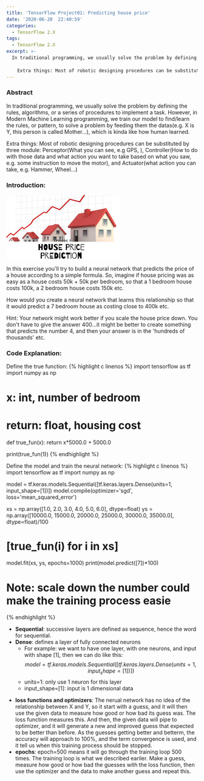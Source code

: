 ```yaml
---
title: 'TensorFlow Project01: Predicting house price'
date: '2020-06-20  22:40:59'
categories:
  - TensorFlow 2.X
tags:
  - TensorFlow 2.X
excerpt: >-
  In traditional programming, we usually solve the problem by defining the rules, algorithms, or a series of procedures to implement a task. However, in Modern Machine Learning programming, we train our model to find/learn the rules, or pattern, to solve a problem by feeding them the datas(e.g. X is Y,  this person is called Mother...), which is kinda like how human learned.

    Extra things: Most of robotic designing procedures can be substituted by three module: Perceptor(What you can see, e.g GPS, ), Controller(How to do with those data and what action you want to take based on what you saw, e.g. some instruction to move the motor), and Actuator(what action you can take, e.g. Hammer, Wheel...)
---
```

### Abstract
  In traditional programming, we usually solve the problem by defining the rules, algorithms, or a series of procedures to implement a task. However, in Modern Machine Learning programming, we train our model to find/learn the rules, or pattern, to solve a problem by feeding them the datas(e.g. X is Y,  this person is called Mother...), which is kinda like how human learned.

  Extra things: Most of robotic designing procedures can be substituted by three module: Perceptor(What you can see, e.g GPS, ), Controller(How to do with those data and what action you want to take based on what you saw, e.g. some instruction to move the motor), and Actuator(what action you can take, e.g. Hammer, Wheel...)
### Introduction: 

![housing-price](/assets/images/2020-06-20-housing-price/download.jpg
)

In this exercise you'll try to build a neural network that predicts the price of a house according to a simple formula.
So, imagine if house pricing was as easy as a house costs 50k + 50k per bedroom, so that a 1 bedroom house costs 100k, a 2 bedroom house costs 150k etc.

How would you create a neural network that learns this relationship so that it would predict a 7 bedroom house as costing close to 400k etc.

Hint: Your network might work better if you scale the house price down. You don't have to give the answer 400...it might be better to create something that predicts the number 4, and then your answer is in the 'hundreds of thousands' etc.


### Code Explanation:

Define the true function:
{% highlight c linenos %}
import tensorflow as tf
import numpy as np

# x: int, number of bedroom
# return: float, housing cost
def true_fun(x):
    return x*5000.0 + 5000.0

print(true_fun(1))
{% endhighlight %}

Define the model and train the neural network:
{% highlight c linenos %}
import tensorflow as tf
import numpy as np

model = tf.keras.models.Sequential([tf.keras.layers.Dense(units=1, input_shape=[1])])
model.compile(optimizer='sgd', loss='mean_squared_error')

xs = np.array([1.0, 2.0, 3.0, 4.0, 5.0, 6.0], dtype=float)
ys = np.array([10000.0, 15000.0, 20000.0, 25000.0, 30000.0, 35000.0], dtype=float)/100
# [true_fun(i) for i in xs]

model.fit(xs, ys, epochs=1000)
print(model.predict([7])*100)

# Note: scale down the number could make the training process easie
{% endhighlight %}


* **Sequential**: successive layers are defined as sequence, hence the word for sequential.
* **Dense**: defines a layer of fully connected neurons
  * For example: we want to have one layer, with one neurons, and input with shape [1], then we can do like this: 
  $$ model = tf.keras.models.Sequential([tf.keras.layers.Dense(units=1, input_shape=[1])]) $$
  - units=1: only use 1 neuron for this layer
  - input_shape=[1]: input is 1 dimensional data
- **loss functions and optimizers**: The nerual network has no idea of the relationship between X and Y, so it start with a guess, and it will then use the given data to measure how good or how bad its guess was. The loss function measures this. And then, the given data will pipe to optimizer, and it will generate a new and improved guess that expected to be better than before. As the guesses getting better and betterm, the accuracy will approach to 100%, and the term convergence is used, and it tell us when this training process should be stopped. 
- **epochs**: epoch=500 means it will go through the training loop 500 times. The training loop is what we described eariler. Make a guess, measure how good or how bad the guesses with the loss function, then use the optimizer and the data to make another guess and repeat this. 

